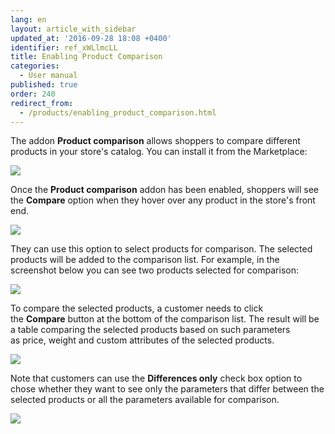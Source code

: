 ```yaml
---
lang: en
layout: article_with_sidebar
updated_at: '2016-09-28 18:08 +0400'
identifier: ref_xWLlmcLL
title: Enabling Product Comparison
categories:
  - User manual
published: true
order: 240
redirect_from:
  - /products/enabling_product_comparison.html
---
```



The addon **Product comparison** allows shoppers to compare different products in your store's catalog. You can install it from the Marketplace:

![]({{site.baseurl}}/attachments/6389834/8719217.png)

Once the **Product comparison** addon has been enabled, shoppers will see the **Compare** option when they hover over any product in the store's front end.

![]({{site.baseurl}}/attachments/6389834/8719218.png)

They can use this option to select products for comparison. The selected products will be added to the comparison list. For example, in the screenshot below you can see two products selected for comparison:

![]({{site.baseurl}}/attachments/6389834/8719219.png)

To compare the selected products, a customer needs to click the **Compare** button at the bottom of the comparison list. The result will be a table comparing the selected products based on such parameters as price, weight and custom attributes of the selected products.

![]({{site.baseurl}}/attachments/6389834/8719220.png)

Note that customers can use the **Differences only** check box option to chose whether they want to see only the parameters that differ between the selected products or all the parameters available for comparison.

![]({{site.baseurl}}/attachments/6389834/8719221.png)
